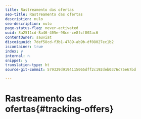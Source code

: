 ```yaml
---
title: Rastreamento das ofertas
seo-title: Rastreamento das ofertas
description: nulo
seo-description: nulo
page-status-flag: never-activated
uuid: 8a2511cd-8a46-405e-98ce-ce8fcf802ac6
contentOwner: sauviat
discoiquuid: 7def58cd-f3b1-4789-ab9b-df08027ec1b2
iscontainer: true
index: y
internal: n
snippet: y
translation-type: ht
source-git-commit: 579329d9194115065dff2c192deb0376c75e67bd

---
```



# Rastreamento das ofertas{#tracking-offers}

